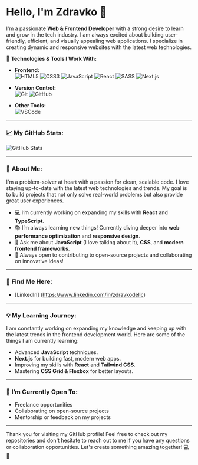 # Hello, I'm Zdravko 👋

I'm a passionate **Web & Frontend Developer** with a strong desire to learn and grow in the tech industry. I am always excited about building user-friendly, efficient, and visually appealing web applications. I specialize in creating dynamic and responsive websites with the latest web technologies.

🔧 **Technologies & Tools I Work With:**

- **Frontend:**  
  ![HTML5](https://img.shields.io/badge/HTML5-%23E34F26.svg?style=for-the-badge&logo=html5&logoColor=white) ![CSS3](https://img.shields.io/badge/CSS3-%231572B6.svg?style=for-the-badge&logo=css3&logoColor=white) ![JavaScript](https://img.shields.io/badge/JavaScript-%23F7DF1E.svg?style=for-the-badge&logo=javascript&logoColor=black) ![React](https://img.shields.io/badge/React-%23282C34.svg?style=for-the-badge&logo=react&logoColor=61DAFB) ![SASS](https://img.shields.io/badge/SASS-%23C69A9D.svg?style=for-the-badge&logo=sass&logoColor=white) ![Next.js](https://img.shields.io/badge/Next.js-%23000000.svg?style=for-the-badge&logo=next.js&logoColor=white)


- **Version Control:**  
  ![Git](https://img.shields.io/badge/Git-%23F05032.svg?style=for-the-badge&logo=git&logoColor=white) ![GitHub](https://img.shields.io/badge/GitHub-%23121011.svg?style=for-the-badge&logo=github&logoColor=white)

- **Other Tools:**  
  ![VSCode](https://img.shields.io/badge/VS%20Code-%23007ACC.svg?style=for-the-badge&logo=visualstudiocode&logoColor=white)

---

### 📈 **My GitHub Stats:**

![GitHub Stats](https://github-readme-stats.vercel.app/api?username=Zdravko93&show_icons=true&hide_title=true&hide=prs&count_private=true&include_all_commits=true&theme=radical)

---

### 🚀 **About Me:**

I'm a problem-solver at heart with a passion for clean, scalable code. I love staying up-to-date with the latest web technologies and trends. My goal is to build projects that not only solve real-world problems but also provide great user experiences.

- 💻 I’m currently working on expanding my skills with **React** and **TypeScript**.
- 📚 I’m always learning new things! Currently diving deeper into **web performance optimization** and **responsive design**.
- 💬 Ask me about **JavaScript** (I love talking about it), **CSS**, and **modern frontend frameworks**.
- 🎯 Always open to contributing to open-source projects and collaborating on innovative ideas!

---

### 🔗 **Find Me Here:**

- [LinkedIn] (https://www.linkedin.com/in/zdravkodelic)  

---

### 💡 **My Learning Journey:**

I am constantly working on expanding my knowledge and keeping up with the latest trends in the frontend development world. Here are some of the things I am currently learning:

- Advanced **JavaScript** techniques.
- **Next.js** for building fast, modern web apps.
- Improving my skills with **React** and **Tailwind CSS**.
- Mastering **CSS Grid & Flexbox** for better layouts.

---

### 🌱 **I’m Currently Open To:**

- Freelance opportunities
- Collaborating on open-source projects
- Mentorship or feedback on my projects

---

Thank you for visiting my GitHub profile! Feel free to check out my repositories and don't hesitate to reach out to me if you have any questions or collaboration opportunities. Let's create something amazing together! 💻🚀

